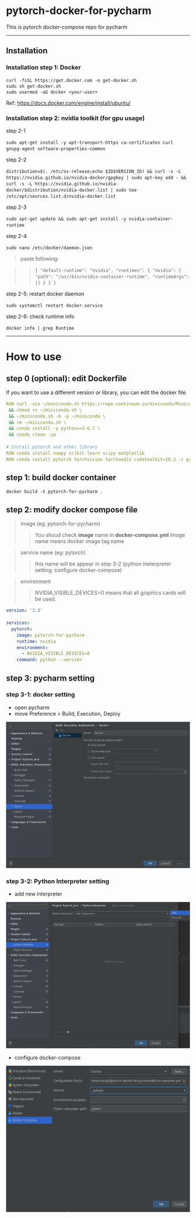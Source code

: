 # pytorch-docker-for-pycharm
This is pytorch docker-compose repo for pycharm

----
## Installation

### Installation step 1: Docker

```shell
curl -fsSL https://get.docker.com -o get-docker.sh
sudo sh get-docker.sh
sudo usermod -aG docker <your-user>
```

 Ref: https://docs.docker.com/engine/install/ubuntu/
 


### Installation step 2: nvidia toolkit (for gpu usage)

step 2-1 

 `sudo apt-get install -y apt-transport-https ca-certificates curl gnupg-agent software-properties-common`

step 2-2

 `distribution=$(. /etc/os-release;echo $ID$VERSION_ID) && curl -s -L https://nvidia.github.io/nvidia-docker/gpgkey | sudo apt-key add - && curl -s -L https://nvidia.github.io/nvidia-docker/$distribution/nvidia-docker.list | sudo tee /etc/apt/sources.list.d/nvidia-docker.list`

step 2-3

 `sudo apt-get update && sudo apt-get install -y nvidia-container-runtime`

step 2-4

 `sudo nano /etc/docker/daemon.json`
  
 > paste following:
  
 >>  `{
     "default-runtime": "nvidia",
     "runtimes": {
         "nvidia": {
             "path": "/usr/bin/nvidia-container-runtime",
             "runtimeArgs": []
      }
     }
   }`
    
step 2-5: restart docker daemon  
    
`sudo systemctl restart docker.service`
    
step 2-6: check runtime info
    
`docker info | grep Runtime`

----
# How to use

## step 0 (optional): edit **Dockerfile**
If you want to use a different version or library, you can edit the docker file.

```yaml
RUN curl -sLo ~/miniconda.sh https://repo.continuum.io/miniconda/Miniconda3-py38_4.8.2-Linux-x86_64.sh \
 && chmod +x ~/miniconda.sh \
 && ~/miniconda.sh -b -p ~/miniconda \
 && rm ~/miniconda.sh \
 && conda install -y python==3.6.7 \
 && conda clean -ya

# Install pytorch and other library
RUN conda install numpy scikit-learn scipy matplotlib
RUN conda install pytorch torchvision torchaudio cudatoolkit=10.2 -c pytorch && conda clean -ya
```

## step 1: build docker container

```
docker build -t pytorch-for-pycharm .
```

## step 2: modify docker compose file

> image (eg: pytorch-for-pycharm)
>> You shoud check **image** name in **docker-compose.yml**
>> Image name means docker image tag name 

> service name (eg: pytorch)
>> this name will be appear in step 3-2 (python ineterpreter setting: configure docker-compose)

> environment
>> NVIDIA_VISIBLE_DEVICES=0 means that all graphics cards will be used.


```yaml
version: '2.3'

services:
  pytorch:
    image: pytorch-for-pycharm
    runtime: nvidia
    environment:
      - NVIDIA_VISIBLE_DEVICES=0
    command: python --version
```


## step 3: pycharm setting 
### step 3-1: docker setting
- open pycharm
- move Preference > Build, Execution, Deploy

<img src=".img/20210223_092604.jpg" width=600 height=400>

### step 3-2: Python Interpreter setting
- add new interpreter

<img src=".img/20210223_093705.jpg" width=600 height=400>

- configure docker-compose
<img src=".img/20210223_104857.jpg" width=600 height=400>
